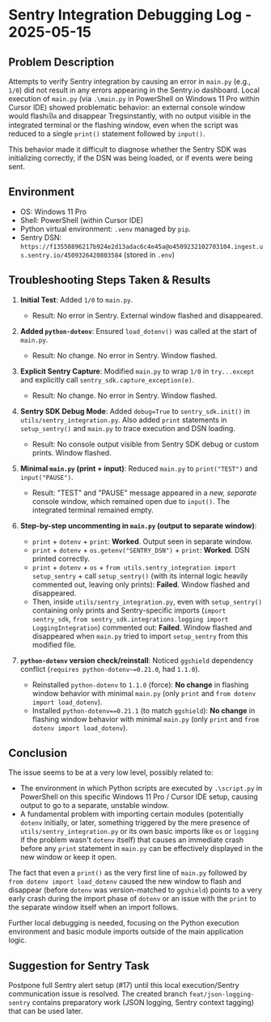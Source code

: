 # Sentry Integration Debugging Log - 2025-05-15

## Problem Description

Attempts to verify Sentry integration by causing an error in `main.py` (e.g., `1/0`) did not result in any errors appearing in the Sentry.io dashboard. 
Local execution of `main.py` (via `.\main.py` in PowerShell on Windows 11 Pro within Cursor IDE) showed problematic behavior: an external console window would flashเปิด and disappear Tregsinstantly, with no output visible in the integrated terminal or the flashing window, even when the script was reduced to a single `print()` statement followed by `input()`.

This behavior made it difficult to diagnose whether the Sentry SDK was initializing correctly, if the DSN was being loaded, or if events were being sent.

## Environment

- OS: Windows 11 Pro
- Shell: PowerShell (within Cursor IDE)
- Python virtual environment: `.venv` managed by `pip`.
- Sentry DSN: `https://f13550896217b924e2d13adac6c4e45a@o4509232102703104.ingest.us.sentry.io/4509326420803584` (stored in `.env`)

## Troubleshooting Steps Taken & Results

1.  **Initial Test**: Added `1/0` to `main.py`.
    *   Result: No error in Sentry. External window flashed and disappeared.

2.  **Added `python-dotenv`**: Ensured `load_dotenv()` was called at the start of `main.py`.
    *   Result: No change. No error in Sentry. Window flashed.

3.  **Explicit Sentry Capture**: Modified `main.py` to wrap `1/0` in `try...except` and explicitly call `sentry_sdk.capture_exception(e)`.
    *   Result: No change. No error in Sentry. Window flashed.

4.  **Sentry SDK Debug Mode**: Added `debug=True` to `sentry_sdk.init()` in `utils/sentry_integration.py`. Also added `print` statements in `setup_sentry()` and `main.py` to trace execution and DSN loading.
    *   Result: No console output visible from Sentry SDK debug or custom prints. Window flashed.

5.  **Minimal `main.py` (print + input)**: Reduced `main.py` to `print("TEST")` and `input("PAUSE")`.
    *   Result: "TEST" and "PAUSE" message appeared in a *new, separate* console window, which remained open due to `input()`. The integrated terminal remained empty.

6.  **Step-by-step uncommenting in `main.py` (output to separate window)**:
    *   `print` + `dotenv` + `print`: **Worked**. Output seen in separate window.
    *   `print` + `dotenv` + `os.getenv("SENTRY_DSN")` + `print`: **Worked**. DSN printed correctly.
    *   `print` + `dotenv` + `os` + `from utils.sentry_integration import setup_sentry` + call `setup_sentry()` (with its internal logic heavily commented out, leaving only prints): **Failed**. Window flashed and disappeared.
    *   Then, inside `utils/sentry_integration.py`, even with `setup_sentry()` containing only prints and Sentry-specific imports (`import sentry_sdk`, `from sentry_sdk.integrations.logging import LoggingIntegration`) commented out: **Failed**. Window flashed and disappeared when `main.py` tried to import `setup_sentry` from this modified file.

7.  **`python-dotenv` version check/reinstall**: Noticed `ggshield` dependency conflict (`requires python-dotenv~=0.21.0`, had `1.1.0`).
    *   Reinstalled `python-dotenv` to `1.1.0` (force): **No change** in flashing window behavior with minimal `main.py` (only `print` and `from dotenv import load_dotenv`).
    *   Installed `python-dotenv==0.21.1` (to match `ggshield`): **No change** in flashing window behavior with minimal `main.py` (only `print` and `from dotenv import load_dotenv`).

## Conclusion

The issue seems to be at a very low level, possibly related to:
- The environment in which Python scripts are executed by `.\script.py` in PowerShell on this specific Windows 11 Pro / Cursor IDE setup, causing output to go to a separate, unstable window.
- A fundamental problem with importing certain modules (potentially `dotenv` initially, or later, something triggered by the mere presence of `utils/sentry_integration.py` or its own basic imports like `os` or `logging` if the problem wasn't `dotenv` itself) that causes an immediate crash before any `print` statement in `main.py` can be effectively displayed in the new window or keep it open.

The fact that even a `print()` as the very first line of `main.py` followed by `from dotenv import load_dotenv` caused the new window to flash and disappear (before `dotenv` was version-matched to `ggshield`) points to a very early crash during the import phase of `dotenv` or an issue with the `print` to the separate window itself when an import follows.

Further local debugging is needed, focusing on the Python execution environment and basic module imports outside of the main application logic.

## Suggestion for Sentry Task

Postpone full Sentry alert setup (#17) until this local execution/Sentry communication issue is resolved. The created branch `feat/json-logging-sentry` contains preparatory work (JSON logging, Sentry context tagging) that can be used later. 